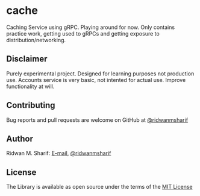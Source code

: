 # cache

Caching Service using gRPC. Playing around for now. Only contains practice work, getting used to gRPCs and getting exposure to distribution/networking.

## Disclaimer

Purely experimental project. Designed for learning purposes not production use. Accounts service is very basic, not intented for actual use. Improve functionality at will.

## Contributing

Bug reports and pull requests are welcome on GitHub at [@ridwanmsharif](https://www.github.com/ridwanmsharif)

## Author

Ridwan M. Sharif: [E-mail](mailto:ridwanmsharif@hotmail.com), [@ridwanmsharif](https://www.github.com/ridwanmsharif)

## License

The Library is available as open source under the terms of
the [MIT License](https://opensource.org/licenses/MIT)
